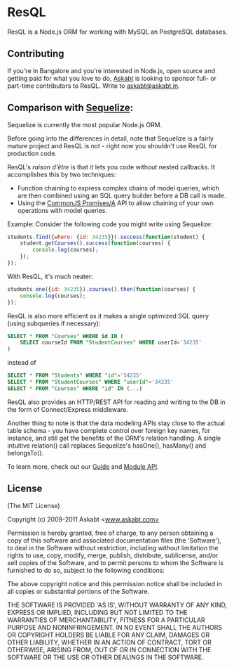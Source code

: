 # ResQL

ResQL is a Node.js ORM for working with MySQL an PostgreSQL databases.

## Contributing

If you're in Bangalore and you're interested in Node.js, open source and getting
paid for what you love to do, [Askabt](http://askabt.com) is looking to sponsor
full- or part-time contributors to ResQL. Write to
[askabt@askabt.in](mailto:askabt@askabt.in).

## Comparison with [Sequelize](http://github.com/sdepold/sequelize):

Sequelize is currently the most popular Node.js ORM.

Before going into the differences in detail, note that Sequelize is a
fairly mature project and ResQL is not - right now you shouldn't use ResQL for
production code.

ResQL's _raison d'être_ is that it lets you code without nested callbacks. It
accomplishes this by two techniques:
 - Function chaining to express complex chains of model queries, which are then
   combined using an SQL query builder before a DB call is made.
 - Using the [CommonJS Promises/A](http://wiki.commonjs.org/wiki/Promises/A) API
   to allow chaining of your own operations with model queries.

Example: Consider the following code you might write using Sequelize:

```javascript
students.find({where: {id: 34235}}).success(function(student) {
	student.getCourses().success(function(courses) {
		console.log(courses);
	});
});
```

With ResQL, it's much neater:

```javascript
students.one({id: 34235}).courses().then(function(courses) {
	console.log(courses);
});
```

ResQL is also more efficient as it makes a single optimized SQL query (using
subqueries if necessary):

```sql
SELECT * FROM "Courses" WHERE id IN (
	SELECT courseId FROM "StudentCourses" WHERE userId='34235'
)
```

instead of

```sql
SELECT * FROM "Students" WHERE "id"='34235'
SELECT * FROM "StudentCourses" WHERE "userId"='34235'
SELECT * FROM "Courses" WHERE "id" IN (...)
```

ResQL also provides an HTTP/REST API for reading and writing to the DB in the
form of Connect/Express middleware.

Another thing to note is that the data modeling APIs stay close to the actual
table schema - you have complete control over foreign key names, for instance,
and still get the benefits of the ORM's relation handling. A single intuitive
relation() call replaces Sequelize's hasOne(), hasMany() and belongsTo().

To learn more, check out our [Guide](/askabt/resql/wiki/Guide) and
[Module API](/askabt/resql/wiki/Module-API).

License
-------
(The MIT License)

Copyright (c) 2009-2011 Askabt <www.askabt.com>

Permission is hereby granted, free of charge, to any person obtaining
a copy of this software and associated documentation files (the
'Software'), to deal in the Software without restriction, including
without limitation the rights to use, copy, modify, merge, publish,
distribute, sublicense, and/or sell copies of the Software, and to
permit persons to whom the Software is furnished to do so, subject to
the following conditions:

The above copyright notice and this permission notice shall be
included in all copies or substantial portions of the Software.

THE SOFTWARE IS PROVIDED 'AS IS', WITHOUT WARRANTY OF ANY KIND,
EXPRESS OR IMPLIED, INCLUDING BUT NOT LIMITED TO THE WARRANTIES OF
MERCHANTABILITY, FITNESS FOR A PARTICULAR PURPOSE AND NONINFRINGEMENT.
IN NO EVENT SHALL THE AUTHORS OR COPYRIGHT HOLDERS BE LIABLE FOR ANY
CLAIM, DAMAGES OR OTHER LIABILITY, WHETHER IN AN ACTION OF CONTRACT,
TORT OR OTHERWISE, ARISING FROM, OUT OF OR IN CONNECTION WITH THE
SOFTWARE OR THE USE OR OTHER DEALINGS IN THE SOFTWARE.

